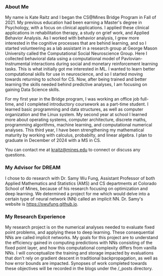 ### About Me
My name is Kate Raitz and I began the CS@Mines Bridge Program in Fall of 2021. My previous education had been earning a Master's degree in Psychology, with a focus on clinical applications. I applied these clinical applications in rehabilitation therapy, a study on grief work, and Applied Behavior Analysis. As I worked with behavior analysis, I grew more interested in the cognitive processes that are behind learning, and so I started volunteering as a lab assistant in a research group at George Mason University called the Computational Social Neuroscience Group. Here I collected behavioral data using a computational model of Pavlovian-Instrumental interactions during social and monetary reinforcement learning tasks. This is what initially got me interested in ML. I wanted to learn better computational skills for use in neuroscience, and so I started moving towards returning to school for CS. Now, after being trained and better learning the skills needed behind predictive analyses, I am focusing on gaining Data Science skills.

For my first year in the Bridge program, I was working an office job full-time, and I completed introductory coursework as a part-time student. I learned basic programming and data structures, as well as computer organization and the Linux system. My second year at school I learned more about operating systems, computer architecture, discrete maths, programming algorithms, machine learning, and computational numerical analyses. This third year, I have been strengthening my mathematical maturity by working with calculus, probabilty, and linear algebra. I plan to graduate in December of 2024 with a MS in CS.

You can contact me at kraitz@mines.edu to connect or discuss any questions.

### My Advisor for DREAM
I chose to do research with Dr. Samy Wu Fung, Assistant Professor of both Applied Mathematics and Statistics (AMS) and CS departments at Colorado School of Mines, because of his research focusing on optimization and deep learning. We determined a project for me which would delve into a certain type of neural network (NN) called an implicit NN. Dr. Samy's website is https://swufung.github.io.

### My Research Experience
My research project is on the numerical analyses needed to evaluate fixed point problems, and applying these to deep learning. These consequential NNs are called implicit networks. My goals for this project are to understand the efficiency gained in computing predictions with NNs consisting of the fixed point layer, and how this computational complexity differs from vanilla NNs. I will conceptualize the training and storage impacted by evaluations that don't rely on gradient descent in traditional backpropagation, as well as how error bounds are impacted. Synopses of work completed towards these objectives will be recorded in the blogs under the /_posts directory.

